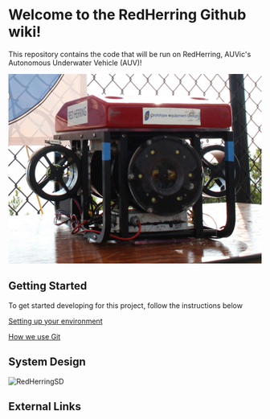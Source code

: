 # Welcome to the RedHerring Github wiki!

This repository contains the code that will be run on RedHerring, AUVic's Autonomous Underwater Vehicle (AUV)!

![RedHerring](/wiki/images/redherring.jpg?raw=true "RedHerring")

## Getting Started
To get started developing for this project, follow the instructions below

[Setting up your environment](https://github.com/uvic-auvic/Software_Sandbox/wiki/Setting-up-your-development-environment)

[How we use Git](https://github.com/uvic-auvic/Software_Sandbox/wiki/Git-Workflow)

## System Design

![RedHerringSD](/wiki/images/rh-system-design.png?raw=true "SysDesign")

## External Links
